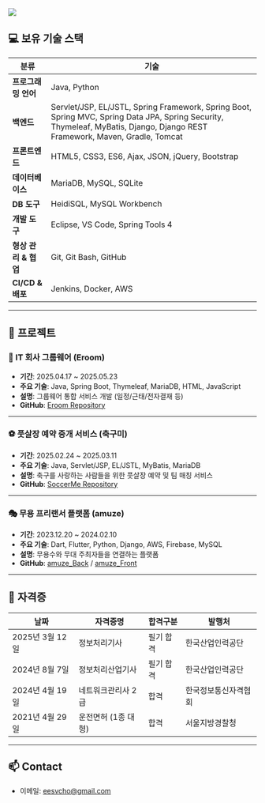 <img src="https://capsule-render.vercel.app/api?type=soft&color=auto&height=300&section=header&text=안녕하세요%20조은성입니다&fontSize=60" />

## 💻 보유 기술 스택

| 분류 | 기술 |
|------|------|
| **프로그래밍 언어** | Java, Python |
| **백엔드** | Servlet/JSP, EL/JSTL, Spring Framework, Spring Boot, Spring MVC, Spring Data JPA, Spring Security, Thymeleaf, MyBatis, Django, Django REST Framework, Maven, Gradle, Tomcat |
| **프론트엔드** | HTML5, CSS3, ES6, Ajax, JSON, jQuery, Bootstrap |
| **데이터베이스** | MariaDB, MySQL, SQLite |
| **DB 도구** | HeidiSQL, MySQL Workbench |
| **개발 도구** | Eclipse, VS Code, Spring Tools 4 |
| **형상 관리 & 협업** | Git, Git Bash, GitHub |
| **CI/CD & 배포** | Jenkins, Docker, AWS |

---

## 🧪 프로젝트

### 💼 IT 회사 그룹웨어 (Eroom)
- **기간**: 2025.04.17 ~ 2025.05.23  
- **주요 기술**: Java, Spring Boot, Thymeleaf, MariaDB, HTML, JavaScript  
- **설명**: 그룹웨어 통합 서비스 개발 (일정/근태/전자결재 등)  
- **GitHub**: [Eroom Repository](https://github.com/hsj.../eroom)

---

### ⚽ 풋살장 예약 중개 서비스 (축구미)
- **기간**: 2025.02.24 ~ 2025.03.11  
- **주요 기술**: Java, Servlet/JSP, EL/JSTL, MyBatis, MariaDB  
- **설명**: 축구를 사랑하는 사람들을 위한 풋살장 예약 및 팀 매칭 서비스  
- **GitHub**: [SoccerMe Repository](https://github.com/cho...roject)

---

### 🎭 무용 프리랜서 플랫폼 (amuze)
- **기간**: 2023.12.20 ~ 2024.02.10  
- **주요 기술**: Dart, Flutter, Python, Django, AWS, Firebase, MySQL  
- **설명**: 무용수와 무대 주최자들을 연결하는 플랫폼  
- **GitHub**: [amuze_Back](https://github.com/Jeo...e_Back) / [amuze_Front](https://github.com/JeonHongShik/amuze_Front)

---

## 🧾 자격증

| 날짜 | 자격증명 | 합격구분 | 발행처 |
|------|-----------|----------|--------|
| 2025년 3월 12일 | 정보처리기사 | 필기 합격 | 한국산업인력공단 |
| 2024년 8월 7일 | 정보처리산업기사 | 필기 합격 | 한국산업인력공단 |
| 2024년 4월 19일 | 네트워크관리사 2급 | 합격 | 한국정보통신자격협회 |
| 2021년 4월 29일 | 운전면허 (1종 대형) | 합격 | 서울지방경찰청 |

---

## 📫 Contact

- 이메일: [eesvcho@gmail.com](mailto:eesvcho@gmail.com)
